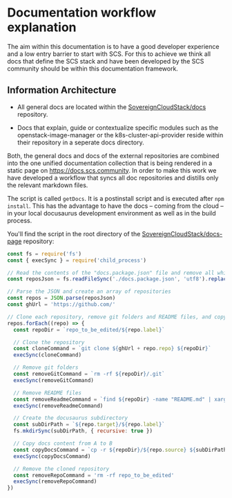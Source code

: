 # Documentation workflow explanation

The aim within this documentation is to have a good developer experience and a low entry barrier to start with SCS. For this to achieve we think all docs that define the SCS stack and have been developed by the SCS community should be within this documentation framework.

## Information Architecture

* All general docs are located within the [SovereignCloudStack/docs](https://github.com/SovereignCloudStack/docs) repository.

* Docs that explain, guide or contextualize specific modules such as the openstack-image-manager or the k8s-cluster-api-provider reside within their repository in a seperate docs directory.

Both, the general docs and docs of the external repositories are combined into the one unified documentation collection that is being rendered in a static page on <https://docs.scs.community>. In order to make this work we have developed a workflow that syncs all doc repositories and distills only the relevant markdown files.

The script is called `getDocs`. It is a postinstall script and is executed after `npm install`. This has the advantage to have the docs – coming from the cloud – in your local docusaurus development environment as well as in the build process.

You'll find the script in the root directory of the [SovereignCloudStack/docs-page](https://github.com/SovereignCloudStack/docs-page) repository:

```js title="getDocs.js"
const fs = require('fs')
const { execSync } = require('child_process')

// Read the contents of the "docs.package.json" file and remove all whitespace
const reposJson = fs.readFileSync('./docs.package.json', 'utf8').replace(/\s/g, '')

// Parse the JSON and create an array of repositories
const repos = JSON.parse(reposJson)
const ghUrl = 'https://github.com/'

// Clone each repository, remove git folders and README files, and copy the docs to the target directory
repos.forEach((repo) => {
  const repoDir = `repo_to_be_edited/${repo.label}`

  // Clone the repository
  const cloneCommand = `git clone ${ghUrl + repo.repo} ${repoDir}`
  execSync(cloneCommand)

  // Remove git folders
  const removeGitCommand = `rm -rf ${repoDir}/.git`
  execSync(removeGitCommand)

  // Remove README files
  const removeReadmeCommand = `find ${repoDir} -name "README.md" | xargs rm -f`
  execSync(removeReadmeCommand)

  // Create the docusaurus subdirectory
  const subDirPath = `${repo.target}/${repo.label}`
  fs.mkdirSync(subDirPath, { recursive: true })

  // Copy docs content from A to B
  const copyDocsCommand = `cp -r ${repoDir}/${repo.source} ${subDirPath}`
  execSync(copyDocsCommand)

  // Remove the cloned repository
  const removeRepoCommand = 'rm -rf repo_to_be_edited'
  execSync(removeRepoCommand)
})
```
